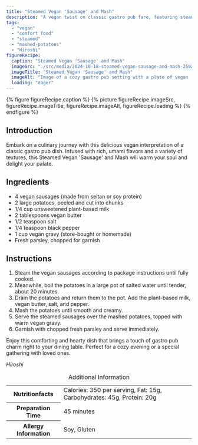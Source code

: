 ```yaml
---
title: "Steamed Vegan 'Sausage' and Mash"
description: "A vegan twist on classic gastro pub fare, featuring steamed vegan sausages served over creamy mashed potatoes with rich gravy."
tags:
  - "vegan"
  - "comfort food"
  - "steamed"
  - "mashed-potatoes"
  - "Hiroshi"
figureRecipe: 
  caption: "Steamed Vegan 'Sausage' and Mash"
  imageSrc: "./src/media/2024-10-18-steamed-vegan-sausage-and-mash-2592.png"
  imageTitle: "Steamed Vegan 'Sausage' and Mash"
  imageAlt: "Image of a cozy gastro pub setting with a plate of vegan 'sausage' and mash, featuring steamed seitan sausages, creamy mashed potatoes, rich gravy, and fresh parsley."
  loading: "eager"
---
```


{% figure figureRecipe.caption %}
{% picture figureRecipe.imageSrc, figureRecipe.imageTitle, figureRecipe.imageAlt, figureRecipe.loading %}
{% endfigure %}

## Introduction

Embark on a culinary journey with this delicious vegan interpretation of a classic gastro pub dish. Infused with rich, umami flavors and a variety of textures, this Steamed Vegan 'Sausage' and Mash will warm your soul and delight your palate.

## Ingredients

- 4 vegan sausages (made from seitan or soy protein)
- 2 large potatoes, peeled and cut into chunks
- 1/4 cup unsweetened plant-based milk
- 2 tablespoons vegan butter
- 1/2 teaspoon salt
- 1/4 teaspoon black pepper
- 1 cup vegan gravy (store-bought or homemade)
- Fresh parsley, chopped for garnish

## Instructions

1. Steam the vegan sausages according to package instructions until fully cooked.
2. Meanwhile, boil the potatoes in a large pot of salted water until tender, about 20 minutes.
3. Drain the potatoes and return them to the pot. Add the plant-based milk, vegan butter, salt, and pepper.
4. Mash the potatoes until smooth and creamy.
5. Serve the steamed sausages over the mashed potatoes, topped with warm vegan gravy.
6. Garnish with chopped fresh parsley and serve immediately.

Enjoy this comforting and hearty dish that brings a touch of gastro pub charm right to your dining table. Perfect for a cozy evening or a special gathering with loved ones.

*Hiroshi*

<table><caption class='sr-only'>Additional Information</caption><tr><th>Nutritionfacts</th><td>Calories: 350 per serving, Fat: 15g, Carbohydrates: 45g, Protein: 20g&nbsp;</td></tr><tr><th>Preparation Time</th><td>45 minutes&nbsp;</td></tr><tr><th>Allergy Information</th><td>Soy, Gluten&nbsp;</td></tr></table>

